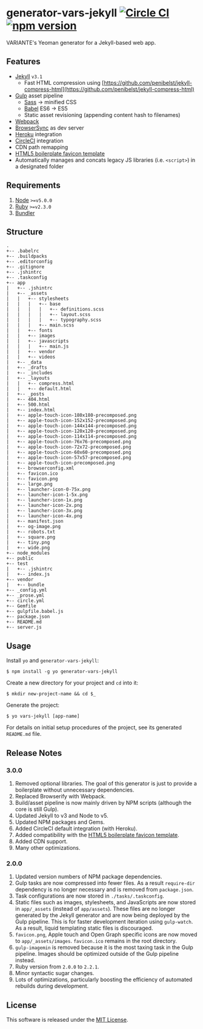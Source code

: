 # generator-vars-jekyll [![Circle CI](https://circleci.com/gh/VARIANTE/generator-vars-jekyll/tree/master.svg?style=svg)](https://circleci.com/gh/VARIANTE/generator-vars-jekyll/tree/master) [![npm version](https://badge.fury.io/js/generator-vars-jekyll.svg)](https://badge.fury.io/js/generator-vars-jekyll)

VARIANTE's Yeoman generator for a Jekyll-based web app.

## Features

- [Jekyll](http://jekyllrb.com) `v3.1`
  - Fast HTML compression using [https://github.com/penibelst/jekyll-compress-html](https://github.com/penibelst/jekyll-compress-html)
- [Gulp](http://gulpjs.com) asset pipeline
  - [Sass](http://sass-lang.com) -> minified CSS
  - [Babel](https://babeljs.io) ES6 -> ES5
  - Static asset revisioning (appending content hash to filenames)
- [Webpack](https://webpack.github.io/)
- [BrowserSync](http://www.browsersync.io) as dev server
- [Heroku](http://heroku.com) integration
- [CircleCI](https://circleci.com/) integration
- CDN path remapping
- [HTML5 boilerplate favicon template](https://drublic.de/archive/html5-boilerplate-favicons-psd-template/)
- Automatically manages and concats legacy JS libraries (i.e. `<script>`) in a designated folder

## Requirements

1. [Node](https://nodejs.org) `>=v5.0.0`
2. [Ruby](https://www.ruby-lang.org/en/) `>=v2.3.0`
3. [Bundler](http://bundler.io/)

## Structure

```
.
+-- .babelrc
+-- .buildpacks
+-- .editorconfig
+-- .gitignore
+-- .jshintrc
+-- .taskconfig
+-- app
|   +-- .jshintrc
|   +-- _assets
|   |   +-- stylesheets
|   |   |   +-- base
|   |   |   |   +-- definitions.scss
|   |   |   |   +-- layout.scss
|   |   |   |   +-- typography.scss
|   |   |   +-- main.scss
|   |   +-- fonts
|   |   +-- images
|   |   +-- javascripts
|   |   |   +-- main.js
|   |   +-- vendor
|   |   +-- videos
|   +-- _data
|   +-- _drafts
|   +-- _includes
|   +-- _layouts
|   |   +-- compress.html
|   |   +-- default.html
|   +-- _posts
|   +-- 404.html
|   +-- 500.html
|   +-- index.html
|   +-- apple-touch-icon-180x180-precomposed.png
|   +-- apple-touch-icon-152x152-precomposed.png
|   +-- apple-touch-icon-144x144-precomposed.png
|   +-- apple-touch-icon-120x120-precomposed.png
|   +-- apple-touch-icon-114x114-precomposed.png
|   +-- apple-touch-icon-76x76-precomposed.png
|   +-- apple-touch-icon-72x72-precomposed.png
|   +-- apple-touch-icon-60x60-precomposed.png
|   +-- apple-touch-icon-57x57-precomposed.png
|   +-- apple-touch-icon-precomposed.png
|   +-- browserconfig.xml
|   +-- favicon.ico
|   +-- favicon.png
|   +-- large.png
|   +-- launcher-icon-0-75x.png
|   +-- launcher-icon-1-5x.png
|   +-- launcher-icon-1x.png
|   +-- launcher-icon-2x.png
|   +-- launcher-icon-3x.png
|   +-- launcher-icon-4x.png
|   +-- manifest.json
|   +-- og-image.png
|   +-- robots.txt
|   +-- square.png
|   +-- tiny.png
|   +-- wide.png
+-- node_modules
+-- public
+-- test
|   +-- .jshintrc
|   +-- index.js
+-- vendor
|   +-- bundle
+-- _config.yml
+-- _prose.yml
+-- circle.yml
+-- Gemfile
+-- gulpfile.babel.js
+-- package.json
+-- README.md
+-- server.js
```

## Usage

Install `yo` and `generator-vars-jekyll`:
```
$ npm install -g yo generator-vars-jekyll
```

Create a new directory for your project and `cd` into it:
```
$ mkdir new-project-name && cd $_ 
```

Generate the project:
```
$ yo vars-jekyll [app-name]
```

For details on initial setup procedures of the project, see its generated ```README.md``` file.

## Release Notes

### 3.0.0
1. Removed optional libraries. The goal of this generator is just to provide a boilerplate without unnecessary dependencies.
2. Replaced Browserify with Webpack.
3. Build/asset pipeline is now mainly driven by NPM scripts (although the core is still Gulp).
4. Updated Jekyll to v3 and Node to v5.
5. Updated NPM packages and Gems. 
6. Added CircleCI default integration (with Heroku).
7. Added compatibility with the [HTML5 boilerplate favicon template](https://drublic.de/archive/html5-boilerplate-favicons-psd-template/).
8. Added CDN support.
9. Many other optimizations.

### 2.0.0
1. Updated version numbers of NPM package dependencies.
2. Gulp tasks are now compressed into fewer files. As a result `require-dir` dependency is no longer necessary and is removed from `package.json`.
3. Task configurations are now stored in `./tasks/.taskconfig`.
4. Static files such as images, stylesheets, and JavaScripts are now stored in `app/_assets` (instead of `app/assets`). These files are no longer generated by the Jekyll generator and are now being deployed by the Gulp pipeline. This is for faster development iteration using `gulp-watch`. As a result, liquid templating static files is discouraged.
5. `favicon.png`, Apple touch and Open Graph specific icons are now moved to `app/_assets/images`. `favicon.ico` remains in the root directory.
6. `gulp-imagemin` is removed because it is the most taxing task in the Gulp pipeline. Images should be optimized outside of the Gulp pipeline instead.
6. Ruby version from `2.0.0` to `2.2.1`.
7. Minor syntactic sugar changes.
8. Lots of optimizations, particularly boosting the efficiency of automated rebuilds during development.

## License

This software is released under the [MIT License](http://opensource.org/licenses/MIT).
